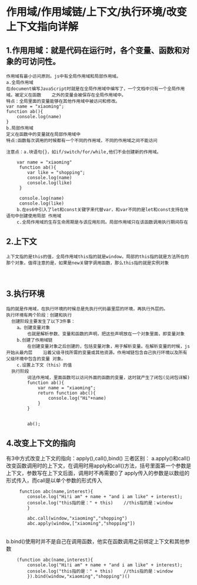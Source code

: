 # 作用域/作用域链/上下文/执行环境/改变上下文指向详解

## 1.作用用域：就是代码在运行时，各个变量、函数和对象的可访问性。 

	作用域有最小访问原则。js中有全局作用域和局部作用域。
	a.全局作用域
	在document编写JavaScript时就是在全局作用域中编写了，一个文档中只有一个全局作用域。被定义在函数	之外的变量会被保存在全局作用域中。
	特点：全局里面的变量能够在其他作用域中被访问和修改。
	var name = "xiaoming";
	function ab(){
		console.log(name)
	}
	b.局部作用域
	定义在函数中的变量就在局部作用域中
	特点:函数每次调用的时候都有一个不同的作用域，不同的作用域之间不能访问
	
	注意点：a.块语句{}，如if/switch/for/while,他们不会创建新的作用域。
	
		var name = "xiaoming"
		 function ab(){
		 	var like = "shopping";
		 	console.log(name)
		 	console.log(like)
		 }
		
		 console.log(name)
		 console.log(like)
		b.在es6中引入了let和const关键字来代替var，和var不同的是let和const支持在块语句中创建使用局部	作用域
		c.全局作用域的生存生命周期是与该应用形同。局部作用域只在该函数调用执行期间存在

## 2.上下文

	上下文指的是this的值，全局作用域this指的就是window，局部的this指的就是方法所在的那个对象，值得注意的是，如果是new关键字调用函数，那么this指的就是实例对象
​	

## 3.执行环境

	指的就是作用域，在执行环境的时候总是先执行代码最里层的环境，再执行外层的。
	执行环境有两个阶段：创建和执行
	  创建阶段主要发生了以下3件事：
		a。创建变量对象
	   		也就是解析参数、变量和函数的声明，把这些声明放在一个对象里面，即变量对象
		b.创建了作用域链
			在创建变量对象之后创建的，包括变量对象，用于解析变量。在解析变量的时候，js开始从最内层	沿着父级寻找所需的变量或其他资源。作用域链包含自己执行环境以及所有父级环境中包含的变量	对象。
		c.设置上下文（this）的值
	  执行阶段
			词法作用域，里面函数可以访问外面的函数的变量，这时就产生了闭包(见闭包详解)
			function ab(){
				var name = "xiaoming";
				return function abc(){
					console.log("Hi"+name)
				}
			}


			ab();
## 4.改变上下文的指向

  有3中方式改变上下文的指向：apply(),call(),bind()
  三者区别：
  	a.apply()和call()改变函数调用时的上下文，在调用时用apply和call()方法，括号里面第一个参数是上下文，参数写在上下文后面，调用时不再需要()了
  	   apply传入的参数是以数组的形式传入，而call是以单个参数的形式传入
​		 

		 function abc(name,interest){
			console.log("Hi!i am" + name + "and i am like" + interest); 
			console.log("this指的是：" + this)    //this指的是：window
			}
	
			abc.call(window,"xiaoming","shopping")
			abc.apply(window,["xiaoming","shopping"])


​    
	b.bind()使用时并不是自己在调用函数，他实在函数调用之前绑定上下文和其他参数

		(function abc(name,interest){
			console.log("Hi!i am" + name + "and i am like" + interest); 
			console.log("this指的是：" + this)    //this指的是：window
			}).bind(window,"xiaoming","shopping")()